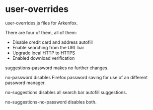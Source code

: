 # user-overrides
user-overrides.js files for Arkenfox. 

There are four of them, all of them:
- Disable credit card and address autofill
- Enable searching from the URL bar
- Upgrade local HTTP to HTTPS
- Enabled download verification

suggestions-password makes no further changes.

no-password disables Firefox password saving for use of an different password manager.

no-suggestions disables all search bar autofill suggestions.

no-suggestions-no-password disables both.
